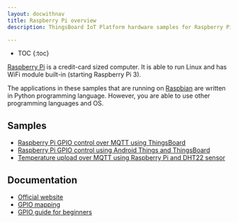 ```yaml
---
layout: docwithnav
title: Raspberry Pi overview
description: ThingsBoard IoT Platform hardware samples for Raspberry Pi devices.

---
```


* TOC
{:toc}

[Raspberry Pi](https://en.wikipedia.org/wiki/Raspberry_Pi) is a credit-card sized computer. It is able to run Linux and has WiFi module built-in (starting Raspberry Pi 3).

The applications in these samples that are running on [Raspbian](https://www.raspberrypi.org/downloads/raspbian/) are written in Python programming language.
However, you are able to use other programming languages and OS.

## Samples

 - [Raspberry Pi GPIO control over MQTT using ThingsBoard](/docs/samples/raspberry/gpio/)
 - [Raspberry Pi GPIO control using Android Things and ThingsBoard](/docs/samples/raspberry/gpio-android-things/)
 - [Temperature upload over MQTT using Raspberry Pi and DHT22 sensor](/docs/samples/raspberry/temperature/) 

## Documentation

 - [Official website](https://www.raspberrypi.org)
 - [GPIO mapping](https://en.wikipedia.org/wiki/Raspberry_Pi#General_purpose_input-output_.28GPIO.29_connector)
 - [GPIO guide for beginners](https://www.raspberrypi.org/documentation/usage/gpio/)
